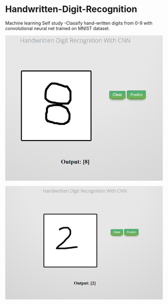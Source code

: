 # Handwritten-Digit-Recognition
Machine learning Self study -Classify hand-written digits from  0-9  with convolutional neural net trained on MNIST dataset.


![](screenshot/screenshot_final.png)

![](screenshot/screenshot-2.png)
